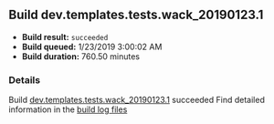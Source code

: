 ## Build dev.templates.tests.wack_20190123.1
- **Build result:** `succeeded`
- **Build queued:** 1/23/2019 3:00:02 AM
- **Build duration:** 760.50 minutes
### Details
Build [dev.templates.tests.wack_20190123.1](https://winappstudio.visualstudio.com/web/build.aspx?pcguid=a4ef43be-68ce-4195-a619-079b4d9834c2&builduri=vstfs%3a%2f%2f%2fBuild%2fBuild%2f26953) succeeded
Find detailed information in the [build log files](https://uwpctdiags.blob.core.windows.net/buildlogs/dev.templates.tests.wack_20190123.1_logs.zip)
